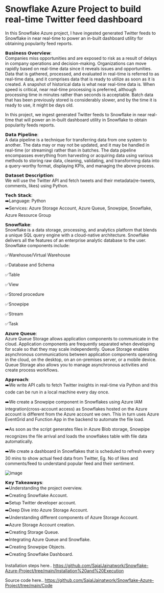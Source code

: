 # Snowflake Azure Project to build real-time Twitter feed dashboard

In this Snowflake Azure project, I have ingested generated Twitter feeds to Snowflake in near real-time to power an in-built dashboard utility for obtaining popularity feed reports.  

𝗕𝘂𝘀𝗶𝗻𝗲𝘀𝘀 𝗢𝘃𝗲𝗿𝘃𝗶𝗲𝘄:  
Companies miss opportunities and are exposed to risk as a result of delays in company operations and decision-making. Organizations can move rapidly based on real-time data since it reveals issues and opportunities. Data that is gathered, processed, and evaluated in real-time is referred to as real-time data, and it comprises data that is ready to utilize as soon as it is created. A snapshot of historical data is what near real-time data is. When speed is critical, near real-time processing is preferred, although processing time in minutes rather than seconds is acceptable. Batch data that has been previously stored is considerably slower, and by the time it is ready to use, it might be days old.  

In this project, we ingest generated Twitter feeds to Snowflake in near real-time that will power an in-built dashboard utility in Snowflake to obtain popularity feeds reports.  

𝗗𝗮𝘁𝗮 𝗣𝗶𝗽𝗲𝗹𝗶𝗻𝗲:  
A data pipeline is a technique for transferring data from one system to another. The data may or may not be updated, and it may be handled in real-time (or streaming) rather than in batches. The data pipeline encompasses everything from harvesting or acquiring data using various methods to storing raw data, cleaning, validating, and transforming data into a query-worthy format, displaying KPIs, and managing the above process.  

𝗗𝗮𝘁𝗮𝘀𝗲𝘁 𝗗𝗲𝘀𝗰𝗿𝗶𝗽𝘁𝗶𝗼𝗻:  
We will use the Twitter API and fetch tweets and their metadata(re-tweets, comments, likes) using Python.  

𝗧𝗲𝗰𝗵 𝗦𝘁𝗮𝗰𝗸:  
➡️Language: Python  
➡️Services: Azure Storage Account, Azure Queue, Snowpipe, Snowflake, Azure Resource Group  

𝗦𝗻𝗼𝘄𝗳𝗹𝗮𝗸𝗲:  
Snowflake is a data storage, processing, and analytics platform that blends a unique SQL query engine with a cloud-native architecture. Snowflake delivers all the features of an enterprise analytic database to the user. Snowflake components include:
  
✅Warehouse/Virtual Warehouse  

✅Database and Schema  

✅Table  

✅View  

✅Stored procedure 
 
✅Snowpipe  

✅Stream  

✅Task  

𝗔𝘇𝘂𝗿𝗲 𝗤𝘂𝗲𝘂𝗲:  
Azure Queue Storage allows application components to communicate in the cloud. Application components are frequently separated when developing for scale so that they may scale independently. Queue Storage enables asynchronous communications between application components operating in the cloud, on the desktop, on an on-premises server, or a mobile device. Queue Storage also allows you to manage asynchronous activities and create process workflows.  

𝗔𝗽𝗽𝗿𝗼𝗮𝗰𝗵:  
➡️We write API calls to fetch Twitter insights in real-time via Python and this code can be run in a local machine every day once.  

➡️We create a Snowpipe component in Snowflakes using Azure IAM integration(cross-account access) as Snowflakes hosted on the Azure account is different from the Azure account we own. This in turn uses Azure EventGrid and Function App in the backend to automate the file load.  

➡️As soon as the script generates files in Azure Blob storage, Snowpipe recognizes the file arrival and loads the snowflakes table with file data automatically.  

➡️We create a dashboard in Snowflakes that is scheduled to refresh every 30 mins to show actual feed data from Twitter, Eg. No of likes and comments/feed to understand popular feed and their sentiment.  

![image](https://user-images.githubusercontent.com/70576003/196201351-42b3568b-69da-4dd6-b18a-e21a49af5051.png)  

𝗞𝗲𝘆 𝗧𝗮𝗸𝗲𝗮𝘄𝗮𝘆𝘀:  
➡️Understanding the project overview.    
➡️Creating Snowflake Account.  
➡️Setup Twitter developer account.  
➡️Deep Dive into Azure Storage Account.  
➡️Understanding different components of Azure Storage Account.  
➡️Azure Storage Account creation.  
➡️Creating Storage Queue.  
➡️Integrating Azure Queue and Snowflake.  
➡️Creating Snowpipe Objects.  
➡️Creating Snowflake Dashboard.  

Installation steps here..
https://github.com/SajalJainatwork/Snowflake-Azure-Project/tree/main/Installation%20and%20Execution

Source code here..
https://github.com/SajalJainatwork/Snowflake-Azure-Project/tree/main/Code

